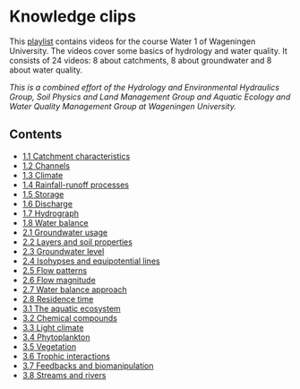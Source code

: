 # Knowledge clips

This [playlist](https://www.youtube.com/playlist?list=PL6CieJwBXBKzHg2vWX0A1nt_RBYVs2TKg) contains videos for the course Water 1 of Wageningen University. The videos cover some basics of hydrology and water quality. 
It consists of 24 videos: 8 about catchments, 8 about groundwater and 8 about water quality. 

*This is a combined effort of the Hydrology and Environmental Hydraulics Group, 
Soil Physics and Land Management Group and Aquatic Ecology and Water Quality Management Group at Wageningen University.*


## Contents

- [1.1 Catchment characteristics](https://youtu.be/8JDCdJGuBfU)
- [1.2 Channels](https://youtu.be/-kz0OICWBns)
- [1.3 Climate](https://youtu.be/wSEdaCYss2E)
- [1.4 Rainfall-runoff processes](https://youtu.be/TWh4RHR0xdE)
- [1.5 Storage](https://youtu.be/Fg7t4rcxPMY)
- [1.6 Discharge](https://youtu.be/NM__CTd5t9I)
- [1.7 Hydrograph](https://youtu.be/ycHAotGgfOY)
- [1.8 Water balance](https://youtu.be/MZsMBTUVf48)
- [2.1 Groundwater usage](https://youtu.be/-QN1Fz_aG6s)
- [2.2 Layers and soil properties](https://youtu.be/Jydzw6uGuIw)
- [2.3 Groundwater level](https://youtu.be/sXRUND-_Kwc)
- [2.4 Isohypses and equipotential lines](https://youtu.be/bHd2d5rx5PY)
- [2.5 Flow patterns](https://youtu.be/QvH099f43qM)
- [2.6 Flow magnitude](https://youtu.be/72sPWHZEafs)
- [2.7 Water balance approach](https://youtu.be/1b393qMMBrI)
- [2.8 Residence time](https://youtu.be/CIALo4Ep7bk)
- [3.1 The aquatic ecosystem](https://youtu.be/eTjA1CQ19xg)
- [3.2 Chemical compounds](https://youtu.be/7hSRzNDrFGg)
- [3.3 Light climate](https://youtu.be/52YMkv6nZTM)
- [3.4 Phytoplankton](https://youtu.be/nbt_cwnCj28)
- [3.5 Vegetation](https://youtu.be/YS-k7UGSmf0)
- [3.6 Trophic interactions](https://youtu.be/0aHZetss9og)
- [3.7 Feedbacks and biomanipulation](https://youtu.be/QgNy6OOCVEg)
- [3.8 Streams and rivers](https://youtu.be/gLX-obu1ZhQ)


